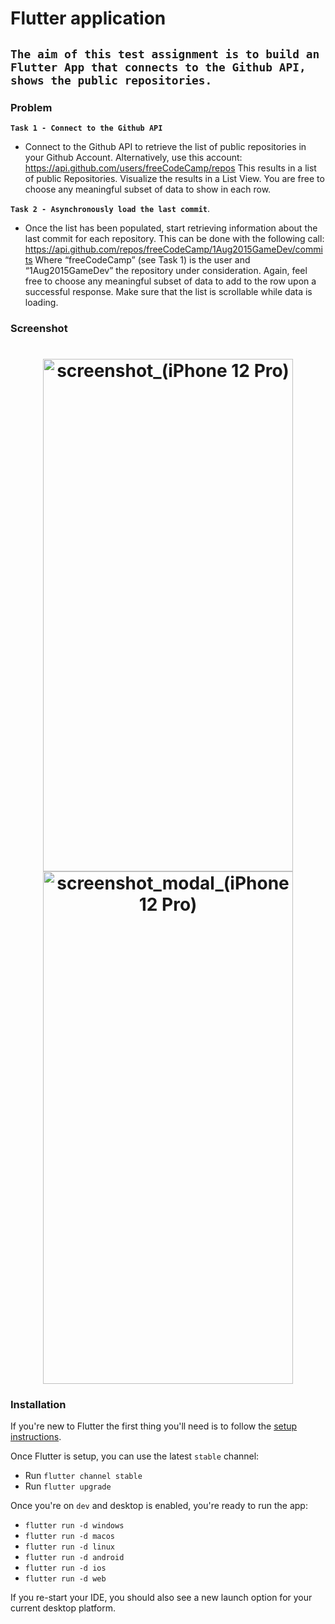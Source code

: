 # Flutter application

## `The aim of this test assignment is to build an Flutter App that connects to the Github API, shows the public repositories.`

### Problem

**`Task 1 - Connect to the Github API`**
- Connect to the Github API to retrieve the list of public repositories in your Github Account.
Alternatively, use this account: https://api.github.com/users/freeCodeCamp/repos
This results in a list of public Repositories. Visualize the results in a List View. You are free to choose any meaningful subset of data to show in each row.


**`Task 2 - Asynchronously load the last commit`**.
- Once the list has been populated, start retrieving information about the last commit for each
repository. This can be done with the following call: https://api.github.com/repos/freeCodeCamp/1Aug2015GameDev/commits Where “freeCodeCamp” (see Task 1) is the user and “1Aug2015GameDev” the repository under consideration. Again, feel free to choose any meaningful subset of data to add to the row upon a successful response. Make sure that the list is scrollable while data is loading.


### Screenshot
<h1 align="center" style="">
<img src="https://user-images.githubusercontent.com/71181112/211717411-50b5c82c-d5b6-45c5-9944-22264129c0e4.png" alt="screenshot_(iPhone 12 Pro)" style="width:400px;height:820px;"/>

<img src="https://user-images.githubusercontent.com/71181112/211717702-6f57c679-c241-46fd-beee-70d353dc40ea.png" alt="screenshot_modal_(iPhone 12 Pro)" style="width:400px;height:820px;"/>
</h1>


### Installation

If you're new to Flutter the first thing you'll need is to follow the [setup instructions](https://flutter.dev/docs/get-started/install). 

Once Flutter is setup, you can use the latest `stable` channel:
 * Run `flutter channel stable`
 * Run `flutter upgrade`

Once you're on `dev` and desktop is enabled, you're ready to run the app:
* `flutter run -d windows`
* `flutter run -d macos`
* `flutter run -d linux`
* `flutter run -d android`
* `flutter run -d ios`
* `flutter run -d web`

If you re-start your IDE, you should also see a new launch option for your current desktop platform.











